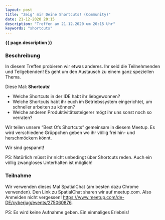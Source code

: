 ```yaml
---
layout: post
title: "Zeig' mir Deine Shortcuts! (Community)"
date: 21-12-2020 20:15
description: "Treffen am 21.12.2020 um 20:15 Uhr"
keywords: "shortcuts"
---
```


<b>{{ page.description }}</b>


### Beschreibung

In diesem Treffen probieren wir etwas anderes.
Ihr seid die Teilnehmenden und Teilgebenden!
Es geht um den Austausch zu einem ganz speziellen Thema.

Diese Mal: **Shortcuts**!

- Welche Shortcuts in der IDE habt ihr liebgewonnen?
- Welche Shortcuts habt ihr euch im Betriebssystem eingerichtet, um schneller arbeiten zu können?
- Welche anderen Produktivitätssteigerer mögt ihr uns sonst noch so verraten?

Wir teilen unsere “Best Ofs Shortcuts” gemeinsam in diesem Meetup. Es wird verschiedene Grüppchen geben wo ihr völlig frei hin- und herschmöckern könnt.

Wir sind gespannt!

PS: Natürlich müsst ihr nicht unbedingt über Shortcuts reden. Auch ein völlig zwangloses Unterhalten ist möglich!



### Teilnahme

Wir verwenden dieses Mal SpatialChat (am besten dazu Chrome verwenden).
Den Link zu SpatialChat sharen wir auf meetup.com. Also Anmelden nicht vergessen! <https://www.meetup.com/de-DE/cyberjug/events/275060876>.

PS: Es wird keine Aufnahme geben. Ein einmaliges Erlebnis!